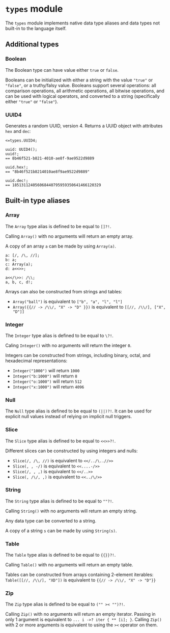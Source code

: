 # `types` module

The `types` module implements native data type aliases and data types not
built-in to the language itself.


## Additional types


### Boolean

The Boolean type can have value either `true` or `false`.

Booleans can be initialized with either a string with the value `"true"` or
`"false"`, or a truthy/falsy value. Booleans support several operations: all
comparison operations, all arithmetic operations, all bitwise operations, and
can be used with logical operators, and converted to a string (specifically
either `"true"` or `"false"`).


### UUID4

Generates a random UUID, version 4.
Returns a UUID object with attributes `hex` and `dec`:

```sm
<=types.UUID4;

uuid: UUID4();
uuid!;
== 8b46f521-b821-4010-ae8f-9ae9522d9889

uuid.hex!;
== "8b46f521b8214010ae8f9ae9522d9889"

uuid.dec!;
== 185131124056068440795959350641466120329
```


## Built-in type aliases


### Array

The `Array` type alias is defined to be equal to `[]?!`.

Calling `Array()` with no arguments will return an empty array.

A copy of an array `a` can be made by using `Array(a)`.

```sm
a: [/, /\, //];
b: a;
c: Array(a);
d: a<<>>;

a<</\>>: /\\;
a, b, c, d!;
```

Arrays can also be constructed from strings and tables:  

- `Array("ball")` is equivalent to `["b", "a", "l", "l"]`
- `Array({{// -> /\\/, "X" -> "D" }})`
  is equivalent to `[[//, /\\/], ["X", "D"]]`


### Integer

The `Integer` type alias is defined to be equal to `\?!`.

Caling `Integer()` with no arguments will return the integer `0`.

Integers can be constructed from strings, including
binary, octal, and hexadecimal representations:  

- `Integer("1000")` will return `1000`
- `Integer("b:1000")` will return `8`
- `Integer("o:1000")` will return `512`
- `Integer("x:1000")` will return `4096`


### Null

The `Null` type alias is defined to be equal to `(||)?!`. It can be used for
explicit null values instead of relying on implicit null triggers.


### Slice

The `Slice` type alias is defined to be equal to `<<>>?!`.

Different slices can be constructed by using integers and nulls:  

- `Slice(/, /\, //)` is equivalent to `<</../\..//>>`
- `Slice(, , -/)` is equivalent to `<<....-/>>`
- `Slice(/, , ,)` is equivalent to `<</..>>`
- `Slice(, /\/, ,)` is equivalent to `<<../\/>>`


### String

The `String` type alias is defined to be equal to `""?!`.

Calling `String()` with no arguments will return an empty string.

Any data type can be converted to a string.

A copy of a string `s` can be made by using `String(s)`.


### Table

The `Table` type alias is defined to be equal to `{{}}?!`.

Calling `Table()` with no arguments will return an empty table.

Tables can be constructed from arrays containing 2-element iterables:<br>
`Table([[//, /\\/], "XD"])` is equivalent to `{{// -> /\\/, "X" -> "D"}}`

### Zip

The `Zip` type alias is defined to be equal to `("" >< "")?!`.

Calling `Zip()` with no arguments will return an empty iterator.
Passing in only 1 argument is equivalent to `... i ->? iter { ** [i]; }`.
Calling `Zip()` with 2 or more arguments is equivalent to using the `><`
operator on them.
